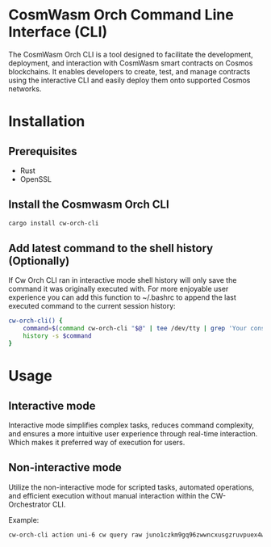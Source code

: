 # CosmWasm Orch Command Line Interface (CLI)

The CosmWasm Orch CLI is a tool designed to facilitate the development, deployment, and interaction with CosmWasm smart contracts on Cosmos blockchains. It enables developers to create, test, and manage contracts using the interactive CLI and easily deploy them onto supported Cosmos networks.

# Installation

## Prerequisites
- Rust
- OpenSSL

## Install the Cosmwasm Orch CLI
```bash
cargo install cw-orch-cli
```

## Add latest command to the shell history (Optionally)
If Cw Orch CLI ran in interactive mode shell history will only save the command it was originally executed with.
For more enjoyable user experience you can add this function to ~/.bashrc to append the last executed command to the current session history:
```bash
cw-orch-cli() {
	command=$(command cw-orch-cli "$@" | tee /dev/tty | grep 'Your console command' | cut -f2 -d':')
	history -s $command
}
```

# Usage

## Interactive mode
Interactive mode simplifies complex tasks, reduces command complexity, and ensures a more intuitive user experience through real-time interaction. Which makes it preferred way of execution for users.

## Non-interactive mode
Utilize the non-interactive mode for scripted tasks, automated operations, and efficient execution without manual interaction within the CW-Orchestrator CLI.

Example: 
```bash
cw-orch-cli action uni-6 cw query raw juno1czkm9gq96zwwncxusgzruvpuex4wjf4ak7lms6q698938k529q3shmfl90 contract_info
```
